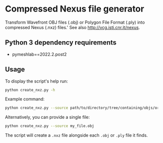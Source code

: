 # Compressed Nexus file generator

Transform Wavefront OBJ files (.obj) or Polygon File Format (.ply) into compressed Nexus (.nxz) files.' See also http://vcg.isti.cnr.it/nexus.

## Python 3 dependency requirements
* pymeshlab==2022.2.post2

## Usage
To display the script's help run:
```bash
python create_nxz.py -h
```

Example command:
```bash
python create_nxz.py --source path/to/directory/tree/containing/objs/or/plys
```

Alternatively, you can provide a single file:
```bash
python create_nxz.py --source my_file.obj
```

The script will create a `.nxz` file alongside each `.obj` or `.ply` file it finds.
